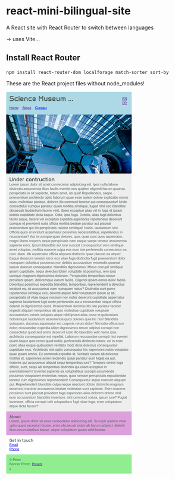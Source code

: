 # react-mini-bilingual-site
A React site with React Router to switch between languages

-> uses Vite...

## Install React Router
```
npm install react-router-dom localforage match-sorter sort-by
```

These are the React project files without node_modules!


<img src="https://raw.githubusercontent.com/peteee/react-mini-bilingual-site/main/Screen%20Shot%202024-05-13%20at%2015.03.53-fullpage.png">
